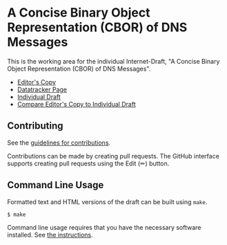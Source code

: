 # A Concise Binary Object Representation (CBOR) of DNS Messages

This is the working area for the individual Internet-Draft, "A Concise Binary Object Representation (CBOR) of DNS Messages".

* [Editor's Copy](https://cbor-wg.github.io/cbor-dns/#go.draft-lenders-dns-cbor.html)
* [Datatracker Page](https://datatracker.ietf.org/doc/draft-lenders-dns-cbor)
* [Individual Draft](https://datatracker.ietf.org/doc/html/draft-lenders-dns-cbor)
* [Compare Editor's Copy to Individual Draft](https://cbor-wg.github.io/cbor-dns/#go.draft-lenders-dns-cbor.diff)


## Contributing

See the
[guidelines for contributions](https://github.com/cbor-wg/cbor-dns/blob/main/CONTRIBUTING.md).

Contributions can be made by creating pull requests.
The GitHub interface supports creating pull requests using the Edit (✏) button.


## Command Line Usage

Formatted text and HTML versions of the draft can be built using `make`.

```sh
$ make
```

Command line usage requires that you have the necessary software installed.  See
[the instructions](https://github.com/martinthomson/i-d-template/blob/main/doc/SETUP.md).

